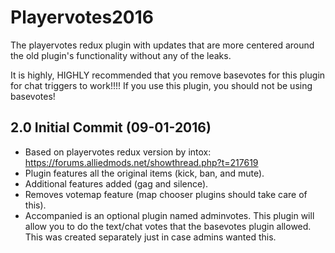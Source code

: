 # Playervotes2016
The playervotes redux plugin with updates that are more centered around the old plugin's functionality without any of the leaks.

It is highly, HIGHLY recommended that you remove basevotes for this plugin for chat triggers to work!!!! If you use this plugin, you should not be using basevotes!

2.0 Initial Commit (09-01-2016)
------------------------------------
- Based on playervotes redux version by intox: https://forums.alliedmods.net/showthread.php?t=217619
- Plugin features all the original items (kick, ban, and mute).
- Additional features added (gag and silence).
- Removes votemap feature (map chooser plugins should take care of this).
- Accompanied is an optional plugin named adminvotes. This plugin will allow you to do the text/chat votes that the basevotes plugin allowed. This was created separately just in case admins wanted this.